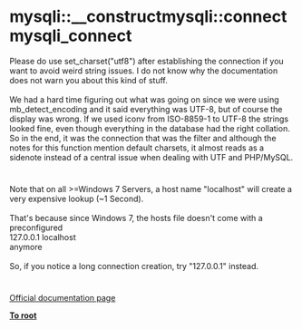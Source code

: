 # mysqli::__constructmysqli::connectmysqli_connect




<div class="phpcode"><span class="html">
Please do use set_charset(&quot;utf8&quot;) after establishing the connection if you want to avoid weird string issues. I do not know why the documentation does not warn you about this kind of stuff.<br><br>We had a hard time figuring out what was going on since we were using mb_detect_encoding and it said everything was UTF-8, but of course the display was wrong. If we used iconv from ISO-8859-1 to UTF-8 the strings looked fine, even though everything in the database had the right collation. So in the end, it was the connection that was the filter and although the notes for this function mention default charsets, it almost reads as a sidenote instead of a central issue when dealing with UTF and PHP/MySQL.</span>
</div>
  

#


<div class="phpcode"><span class="html">
Note that on all &gt;=Windows 7 Servers, a host name &quot;localhost&quot; will create a very expensive lookup (~1 Second). <br><br>That&apos;s because since Windows 7, the hosts file doesn&apos;t come with a preconfigured<br>127.0.0.1 localhost<br>anymore<br><br>So, if you notice a long connection creation, try &quot;127.0.0.1&quot; instead.</span>
</div>
  

#

[Official documentation page](https://www.php.net/manual/en/mysqli.construct.php)

**[To root](/README.md)**